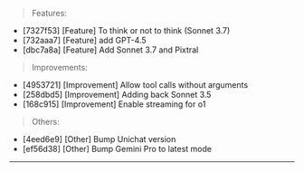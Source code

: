 > Features:
- [7327f53] [Feature] To think or not to think (Sonnet 3.7)
- [732aaa7] [Feature] add GPT-4.5
- [dbc7a8a] [Feature] Add Sonnet 3.7 and Pixtral

> Improvements:
- [4953721] [Improvement] Allow tool calls without arguments
- [258dbd5] [Improvement] Adding back Sonnet 3.5
- [168c915] [Improvement] Enable streaming for o1

> Others:
- [4eed6e9] [Other] Bump Unichat version
- [ef56d38] [Other] Bump Gemini Pro to latest mode


---
